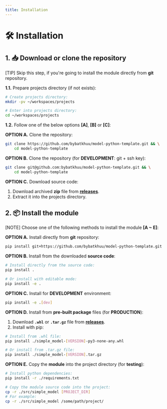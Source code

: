 ```yaml
---
title: Installation
---
```


# 🛠 Installation

## 1. 📥 Download or clone the repository

[TIP] Skip this step, if you're going to install the module directly from **git** repository.

**1.1.** Prepare projects directory (if not exists):

```sh
# Create projects directory:
mkdir -pv ~/workspaces/projects

# Enter into projects directory:
cd ~/workspaces/projects
```

**1.2.** Follow one of the below options **[A]**, **[B]** or **[C]**:

**OPTION A.** Clone the repository:

```sh
git clone https://github.com/bybatkhuu/model-python-template.git && \
    cd model-python-template
```

**OPTION B.** Clone the repository (for **DEVELOPMENT**: git + ssh key):

```sh
git clone git@github.com:bybatkhuu/model-python-template.git && \
    cd model-python-template
```

**OPTION C.** Download source code:

1. Download archived **zip** file from [**releases**](https://github.com/bybatkhuu/model-python-template/releases).
2. Extract it into the projects directory.

## 2. 📦 Install the module

[NOTE] Choose one of the following methods to install the module **[A ~ E]**:

**OPTION A.** Install directly from **git** repository:

```sh
pip install git+https://github.com/bybatkhuu/model-python-template.git
```

**OPTION B.** Install from the downloaded **source code**:

```sh
# Install directly from the source code:
pip install .

# Or install with editable mode:
pip install -e .
```

**OPTION C.** Install for **DEVELOPMENT** environment:

```sh
pip install -e .[dev]
```

**OPTION D.** Install from **pre-built package** files (for **PRODUCTION**):

1. Download **`.whl`** or **`.tar.gz`** file from [**releases**](https://github.com/bybatkhuu/model-python-template/releases).
2. Install with pip:

```sh
# Install from .whl file:
pip install ./simple_model-[VERSION]-py3-none-any.whl

# Or install from .tar.gz file:
pip install ./simple_model-[VERSION].tar.gz
```

**OPTION E.** Copy the **module** into the project directory (for **testing**):

```sh
# Install python dependencies:
pip install -r ./requirements.txt

# Copy the module source code into the project:
cp -r ./src/simple_model [PROJECT_DIR]
# For example:
cp -r ./src/simple_model /some/path/project/
```
